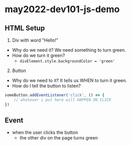 # may2022-dev101-js-demo

## HTML Setup
1) Div with word "Hello!"
- Why do we need it? We need something to turn green.
- How do we turn it green?
    - `divElement.style.backgroundColor = 'green'`
2) Button
- Why do we need to it? It tells us WHEN to turn it green.
- How do I tell the button to listen?
```js
someButton.addEventListener('click', () => {
    // whatever i put here will HAPPEN ON CLICK
})
```

## Event
- when the user clicks the button
    - the other div on the page turns green